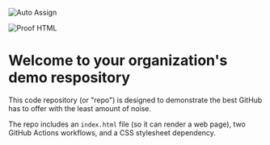 ![Auto Assign](https://github.com/Ecorpin/demo-repository/actions/workflows/auto-assign.yml/badge.svg)

![Proof HTML](https://github.com/Ecorpin/demo-repository/actions/workflows/proof-html.yml/badge.svg)

# Welcome to your organization's demo respository
This code repository (or "repo") is designed to demonstrate the best GitHub has to offer with the least amount of noise.

The repo includes an `index.html` file (so it can render a web page), two GitHub Actions workflows, and a CSS stylesheet dependency.
